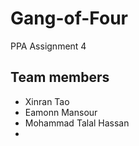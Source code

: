 # Gang-of-Four
PPA Assignment 4

## Team members
* Xinran Tao
* Eamonn Mansour
* Mohammad Talal Hassan
*
